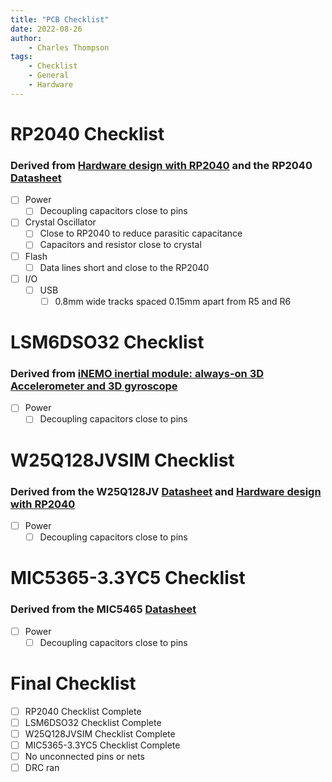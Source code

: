 ```yaml
---
title: "PCB Checklist"
date: 2022-08-26
author:
    - Charles Thompson
tags:
    - Checklist
    - General
    - Hardware
---
```

# RP2040 Checklist
### Derived from [Hardware design with RP2040](https://datasheets.raspberrypi.com/rp2040/hardware-design-with-rp2040.pdf) and the RP2040 [Datasheet](https://datasheets.raspberrypi.com/rp2040/rp2040-datasheet.pdf)
 - [ ] Power
     - [ ] Decoupling capacitors close to pins
 - [ ] Crystal Oscillator
     - [ ] Close to RP2040 to reduce parasitic capacitance
     - [ ] Capacitors and resistor close to crystal
 - [ ] Flash
     - [ ] Data lines short and close to the RP2040
 - [ ] I/O
     - [ ] USB
         - [ ] 0.8mm wide tracks spaced 0.15mm apart from R5 and R6

# LSM6DSO32 Checklist
### Derived from [iNEMO inertial module: always-on 3D Accelerometer and 3D gyroscope](https://www.st.com/resource/en/datasheet/lsm6dso32.pdf)
 - [ ] Power
     - [ ] Decoupling capacitors close to pins

# W25Q128JVSIM Checklist
### Derived from the W25Q128JV [Datasheet](https://www.winbond.com/hq/support/documentation/downloadV2022.jsp?__locale=en&xmlPath=/support/resources/.content/item/DA00-W25Q128JV.html&level=1) and [Hardware design with RP2040](https://datasheets.raspberrypi.com/rp2040/hardware-design-with-rp2040.pdf)
 - [ ] Power
     - [ ] Decoupling capacitors close to pins

# MIC5365-3.3YC5 Checklist
### Derived from the MIC5465 [Datasheet](https://ww1.microchip.com/downloads/aemDocuments/documents/OTH/ProductDocuments/DataSheets/mic5365.pdf)
 - [ ] Power
     - [ ] Decoupling capacitors close to pins

# Final Checklist
 - [ ] RP2040 Checklist Complete
 - [ ] LSM6DSO32 Checklist Complete
 - [ ] W25Q128JVSIM Checklist Complete
 - [ ] MIC5365-3.3YC5 Checklist Complete
 - [ ] No unconnected pins or nets
 - [ ] DRC ran